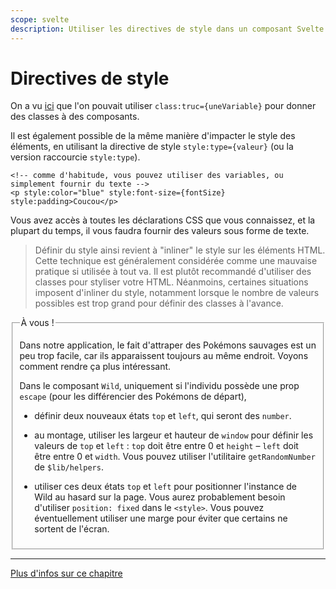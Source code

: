 ```yaml
---
scope: svelte
description: Utiliser les directives de style dans un composant Svelte
---
```


# Directives de style

On a vu [ici](../03_svelte_components/04_class_directives.md) que l'on pouvait utiliser
`class:truc={uneVariable}` pour donner des classes à des composants.

Il est également possible de la même manière d'impacter le style des éléments, en utilisant la
directive de style `style:type={valeur}` (ou la version raccourcie `style:type`).

```svelte
<!-- comme d'habitude, vous pouvez utiliser des variables, ou simplement fournir du texte -->
<p style:color="blue" style:font-size={fontSize} style:padding>Coucou</p>
```

Vous avez accès à toutes les déclarations CSS que vous connaissez, et la plupart du temps, il vous
faudra fournir des valeurs sous forme de texte.

> Définir du style ainsi revient à "inliner" le style sur les éléments HTML. Cette technique est
> généralement considérée comme une mauvaise pratique si utilisée à tout va. Il est plutôt
> recommandé d'utiliser des classes pour styliser votre HTML. Néanmoins, certaines situations
> imposent d'inliner du style, notamment lorsque le nombre de valeurs possibles est trop grand pour
> définir des classes à l'avance.

<fieldset class='task'>
<legend>À vous !</legend>

Dans notre application, le fait d'attraper des Pokémons sauvages est un peu trop facile, car ils
apparaissent toujours au même endroit. Voyons comment rendre ça plus intéressant.

Dans le composant `Wild`, uniquement si l'individu possède une prop `escape` (pour les différencier
des Pokémons de départ),

- définir deux nouveaux états `top` et `left`, qui seront des `number`.

- au montage, utiliser les largeur et hauteur de `window` pour définir les valeurs de `top`
  et `left` : `top` doit être entre 0 et `height` – `left` doit être entre 0 et `width`. Vous
  pouvez utiliser l'utilitaire `getRandomNumber` de `$lib/helpers`.

- utiliser ces deux états `top` et `left` pour positionner l'instance de Wild au hasard sur la page.
  Vous aurez probablement besoin d'utiliser `position: fixed` dans le `<style>`. Vous pouvez
  éventuellement utiliser une marge pour éviter que certains ne sortent de l'écran.

</fieldset>

---

[Plus d'infos sur ce chapitre](https://svelte.dev/docs/element-directives#style-property)
